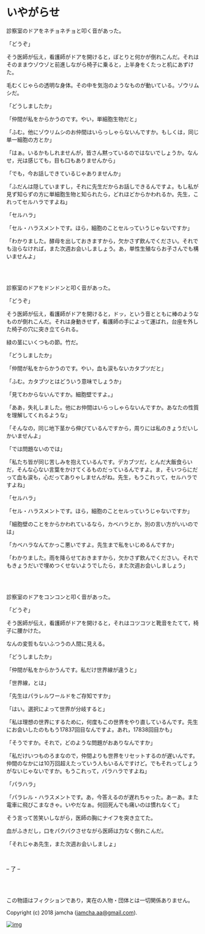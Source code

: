 # いやがらせ

診察室のドアをネチョネチョと叩く音があった。  

「どうぞ」  

そう医師が伝え，看護師がドアを開けると，ぼとりと何かが倒れこんだ。それはそのままウゾウゾと前進しながら椅子に乗ると，上半身をくたっと机にあずけた。  

毛むくじゃらの透明な身体。その中を気泡のようなものが動いている。ゾウリムシだ。  

「どうしましたか」  

「仲間が私をからかうのです。やい，単細胞生物だと」  

「ふむ。他にゾウリムシのお仲間はいらっしゃらないんですか。もしくは，同じ単一細胞の方とか」  

「はぁ。いるかもしれませんが，皆さん黙っているのではないでしょうか。なんせ，光は感じても，目も口もありませんから」  

「でも，今お話しできているじゃありませんか」  

「ふだんは隠していますし，それに先生だからお話しできるんですよ。もし私が見ず知らずの方に単細胞生物と知られたら，どれほどからかわれるか。先生，これってセルハラですよね」  

「セルハラ」  

「セル・ハラスメントです。ほら，細胞のことセルっていうじゃないですか」  

「わかりました。酵母を出しておきますから，欠かさず飲んでください。それでも治らなければ，また次週お会いしましょう。あ，単性生殖ならお子さんでも構いませんよ」  

<br>  
<br>  

診察室のドアをドンドンと叩く音があった。  

「どうぞ」  

そう医師が伝え，看護師がドアを開けると，ドッ，という音とともに棒のようなものが倒れこんだ。それは身動きせず，看護師の手によって運ばれ，台座を外した椅子の穴に突き立てられる。  

緑の茎にいくつもの節。竹だ。  

「どうしましたか」  

「仲間が私をからかうのです。やい，血も涙もないカタブツだと」  

「ふむ。カタブツとはどういう意味でしょうか」  

「見てわからないんですか。細胞壁ですよ。」  

「ああ，失礼しました。他にお仲間はいらっしゃらないんですか。あなたの性質を理解してくれるような」  

「そんなの，同じ地下茎から伸びているんですから，周りには私のきょうだいしかいませんよ」  

「では問題ないのでは」  

「私たち皆が同じ苦しみを抱えているんです。デカブツだ，とんだ大飯食らいだ，そんな心ない言葉をかけてくるものだっているんですよ。ま，そいつらにだって血も涙も，心だってありゃしませんがね。先生，もうこれって，セルハラですよね」  

「セルハラ」  

「セル・ハラスメントです。ほら，細胞のことセルっていうじゃないですか」  

「細胞壁のことをからかわれているなら，カベハラとか，別の言い方がいいのでは」  

「カベハラなんてかっこ悪いですよ。先生まで私をいじめるんですか」  

「わかりました。雨を降らせておきますから，欠かさず飲んでください。それでもきょうだいで埋めつくせないようでしたら，また次週お会いしましょう」  

<br>  
<br>  

診察室のドアをコンコンと叩く音があった。  

「どうぞ」  

そう医師が伝え，看護師がドアを開けると，それはコツコツと靴音をたてて，椅子に腰かけた。  

なんの変哲もないふつうの人間に見える。  

「どうしましたか」  

「仲間が私をからかうんです。私だけ世界線が違うと」  

「世界線，とは」  

「先生はパラレルワールドをご存知ですか」  

「はい。選択によって世界が分岐すると」  

「私は理想の世界にするために，何度もこの世界をやり直しているんです。先生にお会いしたのももう17837回目なんですよ。あれ，17838回目かも」  

「そうですか。それで，どのような問題がおありなんですか」  

「私だけいつものろまなので，仲間よりも世界をリセットするのが遅いんです。仲間のなかには10万回超えたっていう人もいるんですけど。でもそれってしょうがないじゃないですか。もうこれって，パラハラですよね」  

「パラハラ」  

「パラレル・ハラスメントです。あ，今答えるのが遅れちゃった。あーあ。また電車に飛びこまなきゃ。いやだなぁ。何回死んでも痛いのは慣れなくて」  

そう言って苦笑いしながら，医師の胸にナイフを突き立てた。  

血がふきだし，口をパクパクさせながら医師は力なく倒れこんだ。  

「それじゃあ先生，また次週お会いしましょ」  

<br>  

&#x2013; 了 &#x2013;  

<br>  
<br>  

この物語はフィクションであり，実在の人物・団体とは一切関係ありません。  

Copyright (c) 2018 jamcha (jamcha.aa@gmail.com).  

[![img](http://i.creativecommons.org/l/by-nc-sa/4.0/88x31.png)](http://creativecommons.org/licenses/by-nc-sa/4.0/deed)